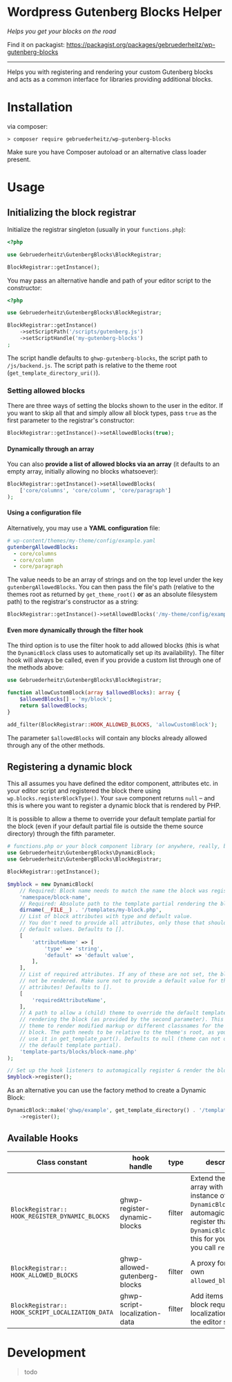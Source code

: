 # Wordpress Gutenberg Blocks Helper

_Helps you get your blocks on the road_

Find it on packagist: https://packagist.org/packages/gebruederheitz/wp-gutenberg-blocks

---

Helps you with registering and rendering your custom Gutenberg blocks and acts 
as a common interface for libraries providing additional blocks.

# Installation

via composer:
```shell
> composer require gebruederheitz/wp-gutenberg-blocks
```

Make sure you have Composer autoload or an alternative class loader present.

# Usage

## Initializing the block registrar

Initialize the registrar singleton (usually in your `functions.php`):

```php
<?php

use Gebruederheitz\GutenbergBlocks\BlockRegistrar;

BlockRegistrar::getInstance();
```

You may pass an alternative handle and path of your editor script to the 
constructor:

```php
<?php

use Gebruederheitz\GutenbergBlocks\BlockRegistrar;

BlockRegistrar::getInstance()
    ->setScriptPath('/scripts/gutenberg.js')
    ->setScriptHandle('my-gutenberg-blocks')
;
```

The script handle defaults to `ghwp-gutenberg-blocks`, the script path to
`/js/backend.js`. The script path is relative to the theme root
(`get_template_directory_uri()`).


### Setting allowed blocks

There are three ways of setting the blocks shown to the user in the editor. If
you want to skip all that and simply allow all block types, pass `true` as the 
first parameter to the registrar's constructor:

```php
BlockRegistrar::getInstance()->setAllowedBlocks(true);
```

#### Dynamically through an array

You can also **provide a list of allowed blocks via an array** (it defaults to an
empty array, initially allowing no blocks whatsoever):

```php
BlockRegistrar::getInstance()->setAllowedBlocks(
    ['core/columns', 'core/column', 'core/paragraph']
);
```

#### Using a configuration file

Alternatively, you may use a **YAML configuration** file:
```yaml
# wp-content/themes/my-theme/config/example.yaml
gutenbergAllowedBlocks:
  - core/columns
  - core/column
  - core/paragraph
```

The value needs to be an array of strings and on the top level under the key
`gutenbergAllowedBlocks`. You can then pass the file's path (relative to the
themes root as returned by `get_theme_root()` **or** as an absolute filesystem
path) to the registrar's constructor as a string:

```php
BlockRegistrar::getInstance()->setAllowedBlocks('/my-theme/config/example.yaml');
```


#### Even more dynamically through the filter hook

The third option is to use the filter hook to add allowed blocks (this is what
the `DynamicBlock` class uses to automatically set up its availability). The
filter hook will always be called, even if you provide a custom list through
one of the methods above:

```php
use Gebruederheitz\GutenbergBlocks\BlockRegistrar;

function allowCustomBlock(array $allowedBlocks): array {
    $allowedBlocks[] = 'my/block';
    return $allowedBlocks;
}

add_filter(BlockRegistrar::HOOK_ALLOWED_BLOCKS, 'allowCustomBlock');
```

The parameter `$allowedBlocks` will contain any blocks already allowed through
any of the other methods.


## Registering a dynamic block

This all assumes you have defined the editor component, attributes etc. in your
editor script and registered the block there using `wp.blocks.registerBlockType()`.
Your `save` component returns `null` – and this is where you want to register a
dynamic block that is rendered by PHP.

It is possible to allow a theme to override your default template partial for 
the block (even if your default partial file is outside the theme source 
directory) through the fifth parameter.

```php
# functions.php or your block component library (or anywhere, really, but called on every request)
use Gebruederheitz\GutenbergBlocks\DynamicBlock;
use Gebruederheitz\GutenbergBlocks\BlockRegistrar;

BlockRegistrar::getInstance();

$myblock = new DynamicBlock(
    // Required: Block name needs to match the name the block was registered with in JS
    'namespace/block-name',
    // Required: Absolute path to the template partial rendering the block
    dirname(__FILE__) . '/templates/my-block.php', 
    // List of block attributes with type and default value.
    // You don't need to provide all attributes, only those that should receive
    // default values. Defaults to [].
    [                               
        'attributeName' => [
            'type' => 'string',
            'default' => 'default value',
        ],       
    ],
    // List of required attributes. If any of these are not set, the block will 
    // not be rendered. Make sure not to provide a default value for these
    // attributes! Defaults to [].
    [
        'requiredAttributeName',
    ],
    // A path to allow a (child) theme to override the default template used for
    // rendering the block (as provided by the second parameter). This allows a 
    // theme to render modified markup or different classnames for the same
    // block. The path needs to be relative to the theme's root, as you would 
    // use it in get_template_part(). Defaults to null (theme can not override
    // the default template partial).
    'template-parts/blocks/block-name.php'
);

// Set up the hook listeners to automagically register & render the block
$myblock->register();
```

As an alternative you can use the factory method to create a Dynamic Block:
```php
DynamicBlock::make('ghwp/example', get_template_directory() . '/template-parts/blocks/example.php')
    ->register();
```

## Available Hooks

| Class constant   | hook handle  | type | description |
| ---              | --- | --- | ---|
| `BlockRegistrar::` `HOOK_REGISTER_DYNAMIC_BLOCKS` | ghwp-register-dynamic-blocks | filter | Extend the provided array with an instance of `DynamicBlock` to automagically register that block. `DynamicBlock` does this for you when you call `register()`. |
| `BlockRegistrar::` `HOOK_ALLOWED_BLOCKS` | ghwp-allowed-gutenberg-blocks | filter | A proxy for WP's own `allowed_block_types`. |
| `BlockRegistrar::` `HOOK_SCRIPT_LOCALIZATION_DATA` | ghwp-script-localization-data | filter | Add items that your block requires to the localization data for the editor script. |

# Development

> todo
